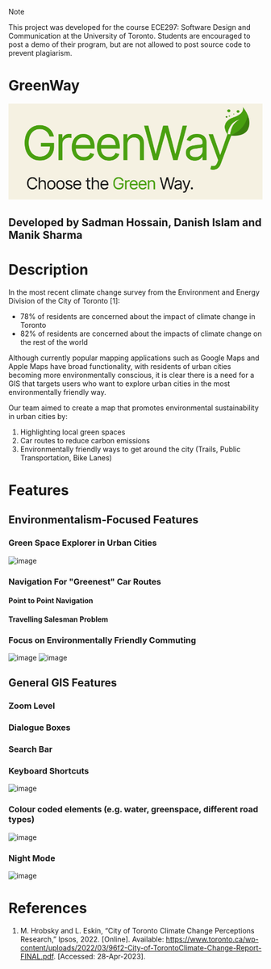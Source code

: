 > [!NOTE]
> This project was developed for the course ECE297: Software Design and Communication at the University of Toronto. Students are encouraged to post a demo of their program, but are not allowed to post source code to prevent plagiarism.

# GreenWay
<img src="media/Greenway.png"/>

## Developed by Sadman Hossain, Danish Islam and Manik Sharma

# Description
In the most recent climate change survey from the Environment and Energy Division of the City of Toronto [1]:
* 78% of residents are concerned about the impact of climate change in Toronto
* 82% of residents are concerned about the impacts of climate change on the rest of the world

Although currently popular mapping applications such as Google Maps and Apple Maps have broad functionality, with residents of urban cities becoming more environmentally conscious, it is clear there is a need for a GIS that targets users who want to explore urban cities in the most environmentally friendly way.

Our team aimed to create a map that promotes environmental sustainability in urban cities by:
1. Highlighting local green spaces
2. Car routes to reduce carbon emissions 
3. Environmentally friendly ways to get around the city (Trails, Public Transportation, Bike Lanes)

# Features
## Environmentalism-Focused Features
### Green Space Explorer in Urban Cities
![image](https://github.com/user-attachments/assets/42117393-e42c-456a-888c-d6a35c630ee1)

### Navigation For "Greenest" Car Routes
#### Point to Point Navigation
#### Travelling Salesman Problem
### Focus on Environmentally Friendly Commuting
![image](https://github.com/user-attachments/assets/31e87cc4-9635-48ee-8f31-23b2790ca8be)
![image](https://github.com/user-attachments/assets/a3f0be1d-88d8-4877-98dd-ab5e496bbed6)

## General GIS Features
### Zoom Level

### Dialogue Boxes
### Search Bar
### Keyboard Shortcuts
![image](https://github.com/user-attachments/assets/5978d652-2dc5-4bc9-a70f-99ee4ec49f38)
### Colour coded elements (e.g. water, greenspace, different road types)
![image](https://github.com/user-attachments/assets/ef269736-30f0-469f-8026-d1bcd009a34d)
### Night Mode
![image](https://github.com/user-attachments/assets/c7f24f04-44d8-42a1-816b-d922761b7a5d)


# References
1. M. Hrobsky and L. Eskin, “City of Toronto Climate Change Perceptions Research,” Ipsos, 2022. [Online]. Available: https://www.toronto.ca/wp-content/uploads/2022/03/96f2-City-of-TorontoClimate-Change-Report-FINAL.pdf. [Accessed: 28-Apr-2023].
